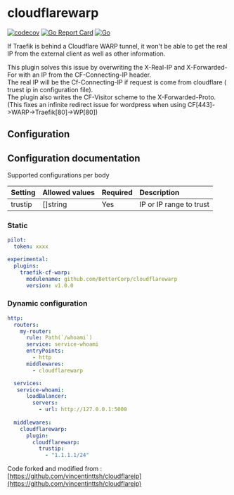 # cloudflarewarp
[![codecov](https://codecov.io/gh/BetterCorp/cloudflarewarp/branch/master/graph/badge.svg?token=QFGZS5QJSG)](https://codecov.io/gh/BetterCorp/cloudflarewarp)
[![Go Report Card](https://goreportcard.com/badge/github.com/BetterCorp/cloudflarewarp)](https://goreportcard.com/report/github.com/BetterCorp/cloudflarewarp)
[![Go](https://github.com/BetterCorp/cloudflarewarp/actions/workflows/go.yml/badge.svg)](https://github.com/BetterCorp/cloudflarewarp/actions/workflows/go.yml)

If Traefik is behind a Cloudflare WARP tunnel, it won't be able to get the real IP from the external client as well as other information.

This plugin solves this issue by overwriting the X-Real-IP and X-Forwarded-For with an IP from the CF-Connecting-IP header.  
The real IP will be the Cf-Connecting-IP if request is come from cloudflare ( truest ip in configuration file).  
The plugin also writes the CF-Visitor scheme to the X-Forwarded-Proto. (This fixes an infinite redirect issue for wordpress when using CF[443]->WARP->Traefik[80]->WP[80])  

## Configuration

## Configuration documentation

Supported configurations per body

| Setting| Allowed values | Required | Description |
| :-- | :-- | :-- | :-- |
| trustip | []string | Yes | IP or IP range to trust |

### Static

```yaml
pilot:
  token: xxxx

experimental:
  plugins:
    traefik-cf-warp:
      modulename: github.com/BetterCorp/cloudflarewarp
      version: v1.0.0
```
### Dynamic configuration

```yaml
http:
  routers:
    my-router:
      rule: Path(`/whoami`)
      service: service-whoami
      entryPoints:
        - http
      middlewares:
        - cloudflarewarp

  services:
   service-whoami:
      loadBalancer:
        servers:
          - url: http://127.0.0.1:5000
  
  middlewares:
    cloudflarewarp:
      plugin:
        cloudflarewarp:
          trustip:
            - "1.1.1.1/24"
```

Code forked and modified from : [https://github.com/vincentinttsh/cloudflareip](https://github.com/vincentinttsh/cloudflareip)